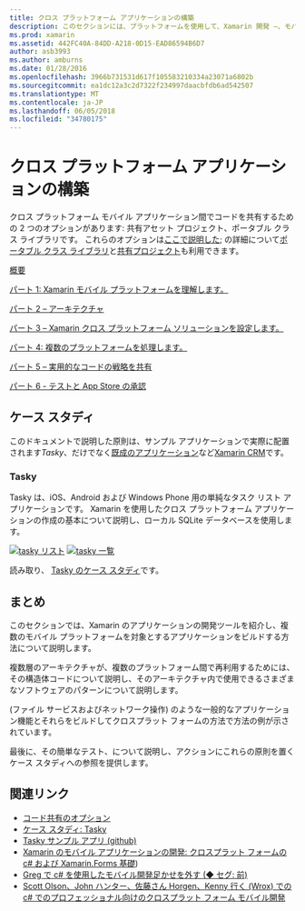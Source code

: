 ```yaml
---
title: クロス プラットフォーム アプリケーションの構築
description: このセクションには、プラットフォームを使用して、Xamarin 開発 –、モバイル アプリを設計しテストをさまざまなアプリ ストアへの展開での Xamarin の動作を理解することからアプリケーションを構築する方法が概要に加えて、6 つの部分について説明します。
ms.prod: xamarin
ms.assetid: 442FC40A-84DD-A218-0D15-EAD86594B6D7
author: asb3993
ms.author: amburns
ms.date: 01/28/2016
ms.openlocfilehash: 3966b731531d617f105583210334a23071a6802b
ms.sourcegitcommit: ea1dc12a3c2d7322f234997daacbfdb6ad542507
ms.translationtype: MT
ms.contentlocale: ja-JP
ms.lasthandoff: 06/05/2018
ms.locfileid: "34780175"
---
```

# <a name="building-cross-platform-applications"></a>クロス プラットフォーム アプリケーションの構築

クロス プラットフォーム モバイル アプリケーション間でコードを共有するための 2 つのオプションがあります: 共有アセット プロジェクト、ポータブル クラス ライブラリです。 これらのオプションは[ここで説明した](~/cross-platform/app-fundamentals/code-sharing.md); の詳細について[ポータブル クラス ライブラリ](~/cross-platform/app-fundamentals/pcl.md)と[共有プロジェクト](~/cross-platform/app-fundamentals/shared-projects.md)も利用できます。

<a name="Sections" />

 [概要](~/cross-platform/app-fundamentals/building-cross-platform-applications/overview.md)

 [パート 1: Xamarin モバイル プラットフォームを理解します。](~/cross-platform/app-fundamentals/building-cross-platform-applications/understanding-the-xamarin-mobile-platform.md)

 [パート 2 – アーキテクチャ](~/cross-platform/app-fundamentals/building-cross-platform-applications/architecture.md)

 [パート 3 – Xamarin クロス プラットフォーム ソリューションを設定します。](~/cross-platform/app-fundamentals/building-cross-platform-applications/setting-up-a-xamarin-cross-platform-solution.md)

 [パート 4: 複数のプラットフォームを処理します。](~/cross-platform/app-fundamentals/building-cross-platform-applications/platform-divergence-abstraction-divergent-implementation.md)

 [パート 5 – 実用的なコードの戦略を共有](~/cross-platform/app-fundamentals/building-cross-platform-applications/practical-code-sharing-strategies.md)

 [パート 6 - テストと App Store の承認](~/cross-platform/app-fundamentals/building-cross-platform-applications/testing-and-app-store-approvals.md)

 <a name="Cross-Platform_Mobile_Application_Case_Studies" />

## <a name="case-studies"></a>ケース スタディ

このドキュメントで説明した原則は、サンプル アプリケーションで実際に配置されます*Tasky*、だけでなく[既成のアプリケーション](https://xamarin.com/prebuilt)など[Xamarin CRM](https://xamarin.com/prebuilt/#xamarincrm)です。

 <a name="Tasky" />

### <a name="tasky"></a>Tasky

Tasky は、iOS、Android および Windows Phone 用の単純なタスク リスト アプリケーションです。
Xamarin を使用したクロス プラットフォーム アプリケーションの作成の基本について説明し、ローカル SQLite データベースを使用します。

 [![tasky リスト](images/iphone-list-sml.png)](images/iphone-list.png#lightbox) [ ![tasky 一覧](images/iphone-list-sml.png)](images/iphone-list.png#lightbox)

読み取り、 [Tasky のケース スタディ](~/cross-platform/app-fundamentals/building-cross-platform-applications/case-study-tasky.md)です。

## <a name="summary"></a>まとめ

このセクションでは、Xamarin のアプリケーションの開発ツールを紹介し、複数のモバイル プラットフォームを対象とするアプリケーションをビルドする方法について説明します。

複数層のアーキテクチャが、複数のプラットフォーム間で再利用するためには、その構造体コードについて説明し、そのアーキテクチャ内で使用できるさまざまなソフトウェアのパターンについて説明します。

(ファイル サービスおよびネットワーク操作) のような一般的なアプリケーション機能とそれらをビルドしてクロスプラット フォームの方法で方法の例が示されています。

最後に、その簡単なテスト、について説明し、アクションにこれらの原則を置くケース スタディへの参照を提供します。

## <a name="related-links"></a>関連リンク

- [コード共有のオプション](~/cross-platform/app-fundamentals/code-sharing.md)
- [ケース スタディ: Tasky](~/cross-platform/app-fundamentals/building-cross-platform-applications/case-study-tasky.md)
- [Tasky サンプル アプリ (github)](https://developer.xamarin.com/samples/mobile/TaskyPortable/)
- [Xamarin のモバイル アプリケーションの開発: クロスプラット フォームの c# および Xamarin.Forms 基礎](http://www.amazon.com/Xamarin-Mobile-Application-Development-Cross-Platform/dp/1484202155/))
- [Greg で c# を使用したモバイル開発足かせを外す (◆ セグ: 前)](http://shop.oreilly.com/product/0636920024002.do)
- [Scott Olson、John ハンター、佐藤さん Horgen、Kenny 行く (Wrox) での c# でのプロフェッショナル向けのクロスプラット フォーム モバイル開発](http://www.wiley.com/WileyCDA/WileyTitle/productCd-1118157702.html)
